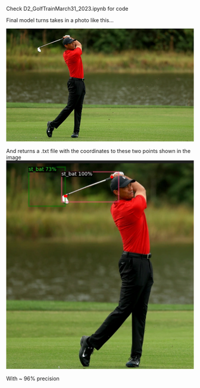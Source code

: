 Check D2_GolfTrainMarch31_2023.ipynb for code 

Final model turns takes in a photo like this...

![Screenshot](tigerWoods.jpg)

And returns a .txt file with the coordinates to these two points shown in the image 
![Screenshot](tigerPre.png)

With ~ 96% precision 
